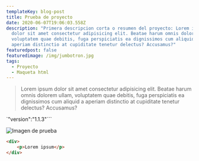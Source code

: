 ```yaml
---
templateKey: blog-post
title: Prueba de proyecto
date: 2020-06-07T19:06:03.558Z
description: "Primera descripcion corta o resumen del proyecto: Lorem ipsum
  dolor sit amet consectetur adipisicing elit. Beatae harum omnis dolorem ullam,
  voluptatem quae debitis, fuga perspiciatis ea dignissimos cum aliquid a
  aperiam distinctio at cupiditate tenetur delectus? Accusamus?"
featuredpost: false
featuredimage: /img/jumbotron.jpg
tags:
  - Proyecto
  - Maqueta html
---
```

> Lorem ipsum dolor sit amet consectetur adipisicing elit. Beatae harum omnis dolorem ullam, voluptatem quae debitis, fuga perspiciatis ea dignissimos cum aliquid a aperiam distinctio at cupiditate tenetur delectus? Accusamus?

`"version":"1.1.3"```

![Imagen de prueba](/img/jumbotron.jpg "Imagen de prueba")

```html
<div>
    <p>Lorem ipsum</p>
</div>
```